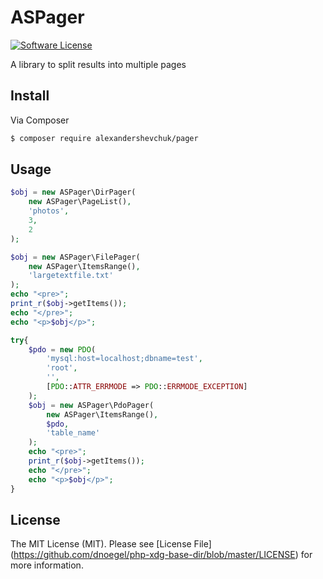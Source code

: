 # ASPager

[![Software License](https://img.shields.io/badge/license-MIT-brightgreen.svg?style=flat-square)](LICENSE.md)

A library to split results into multiple pages

## Install

Via Composer

```bash
$ composer require alexandershevchuk/pager
```

## Usage

```php
$obj = new ASPager\DirPager(
    new ASPager\PageList(),
    'photos',
    3,
    2
);
```

```php
$obj = new ASPager\FilePager(
    new ASPager\ItemsRange(),
    'largetextfile.txt'
);
echo "<pre>";
print_r($obj->getItems());
echo "</pre>";
echo "<p>$obj</p>";
```

```php
try{
    $pdo = new PDO(
        'mysql:host=localhost;dbname=test',
        'root',
        '',
        [PDO::ATTR_ERRMODE => PDO::ERRMODE_EXCEPTION]
    );
    $obj = new ASPager\PdoPager(
        new ASPager\ItemsRange(),
        $pdo,
        'table_name'
    );
    echo "<pre>";
    print_r($obj->getItems());
    echo "</pre>";
    echo "<p>$obj</p>";
}
```

## License

The MIT License (MIT). Please see [License File] (https://github.com/dnoegel/php-xdg-base-dir/blob/master/LICENSE) for more information.